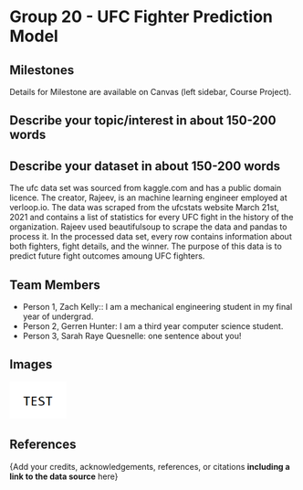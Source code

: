 # Group 20 - UFC Fighter Prediction Model

## Milestones

Details for Milestone are available on Canvas (left sidebar, Course Project).

## Describe your topic/interest in about 150-200 words

## Describe your dataset in about 150-200 words
The ufc data set was sourced from kaggle.com and has a public domain licence. The creator, Rajeev, is an machine learning engineer employed at verloop.io. The data was scraped from the ufcstats website March 21st, 2021 and contains a list of statistics for every UFC fight in the history of the organization. Rajeev used beautifulsoup to scrape the data and pandas to process it. In the processed data set, every row contains information about both fighters, fight details, and the winner. The purpose of this data is to predict future fight outcomes amoung UFC fighters. 

## Team Members

- Person 1, Zach Kelly:: I am a mechanical engineering student in my final year of undergrad. 
- Person 2, Gerren Hunter: I am a third year computer science student.
- Person 3, Sarah Raye Quesnelle: one sentence about you!

## Images

<img src ="images/test.png" width="100px">

## References

{Add your credits, acknowledgements, references, or citations **including a link to the data source** here}



